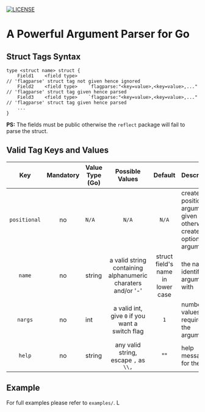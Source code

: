 [![LICENSE](https://img.shields.io/badge/license-MIT-blue.svg)](../master/LICENSE)

# A Powerful Argument Parser for Go

## Struct Tags Syntax
```
type <struct name> struct {
    Field1    <field type>                                               // 'flagparse' struct tag not given hence ignored
    Field2    <field type>    `flagparse:"<key=value>,<key=value>,..."   // 'flagparse' struct tag given hence parsed
    Field3    <field type>    `flagparse:"<key=value>,<key=value>,..."   // 'flagparse' struct tag given hence parsed
    ...
}
```
**PS:** The fields must be public otherwise the `reflect` package will fail to parse the struct.

## Valid Tag Keys and Values

| Key | Mandatory | Value Type (Go) | Possible Values | Default | Description |
| :---: | :---: | --- | :---: | :---: | :--- |
| `positional` | no | `N/A` | `N/A` | `N/A` | create a positional argument if given otherwise create an optional argument |
| `name` | no | string | a valid string containing alphanumeric charaters and/or '-' | struct field's name in lower case | the name to identify the argument with |
| `nargs` | no | int | a valid int, give `0` if you want a switch flag | `1` | number of values required by the argument |
| `help` | no | string | any valid string, escape `,` as `\\,`  | "" | help message for the user |

## Example

For full examples please refer to `examples/`.
L
